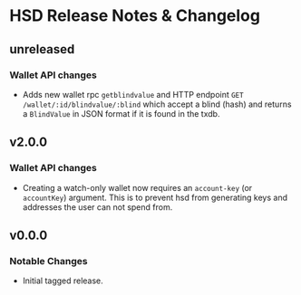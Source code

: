 # HSD Release Notes & Changelog

## unreleased

### Wallet API changes

- Adds new wallet rpc `getblindvalue` and HTTP endpoint `GET /wallet/:id/blindvalue/:blind`
which accept a blind (hash) and returns a `BlindValue` in JSON format if it is found in the txdb.

## v2.0.0

### Wallet API changes

- Creating a watch-only wallet now requires an `account-key` (or `accountKey`)
argument. This is to prevent hsd from generating keys and addresses the user
can not spend from.

## v0.0.0

### Notable Changes

- Initial tagged release.
